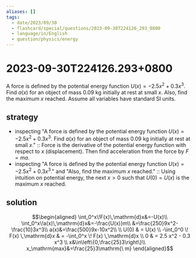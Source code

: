 ```yaml
---
aliases: []
tags:
  - date/2023/09/30
  - flashcard/special/questions/2023-09-30T224126_293_0800
  - language/in/English
  - question/physics/energy
---
```


# 2023-09-30T224126.293+0800

A force is defined by the potential energy function $U(x)=-2.5x^2+0.3x^3$. Find $a(x)$ for an object of mass 0.09 kg initially at rest at small $x$. Also, find the maximum $x$ reached. Assume all variables have standard SI units.

## strategy

- inspecting "A force is defined by the potential energy function $U(x)=-2.5x^2+0.3x^3$. Find $a(x)$ for an object of mass 0.09 kg initially at rest at small $x$." :: Force is the derivative of the potential energy function with respect to $x$ (displacement). Then find acceleration from the force by $F = ma$. <!--SR:!2024-10-23,72,270-->
- inspecting "A force is defined by the potential energy function $U(x)=-2.5x^2+0.3x^3$." and "Also, find the maximum $x$ reached." :: Using intuition on potential energy, the next $x > 0$ such that $U(0) = U(x)$ is the maximum $x$ reached. <!--SR:!2024-08-19,34,270-->

## solution

$$\begin{aligned}
\int_0^x\!F(x)\,\mathrm{d}x&=-U(x)\\
\int_0^x\!a(x)\,\mathrm{d}x&=-\frac{U(x)}m\\
&=\frac{250}9x^2-\frac{10}3x^3\\
a(x)&=\frac{500}9x-10x^2\\
\\
U(0) & = U(x) \\
-\int_0^0 \! F(x) \,\mathrm{d}x & = -\int_0^x \! F(x) \,\mathrm{d}x \\
0 & = 2.5 x^2 - 0.3 x^3 \\
x&\in\left\{0,\frac{25}3\right\}\\
x_\mathrm{max}&=\frac{25}3\mathrm{\ m}
\end{aligned}$$
